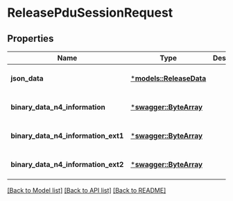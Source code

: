 # ReleasePduSessionRequest

## Properties
Name | Type | Description | Notes
------------ | ------------- | ------------- | -------------
**json_data** | [***models::ReleaseData**](ReleaseData.md) |  | [optional] [default to None]
**binary_data_n4_information** | [***swagger::ByteArray**](file.md) |  | [optional] [default to None]
**binary_data_n4_information_ext1** | [***swagger::ByteArray**](file.md) |  | [optional] [default to None]
**binary_data_n4_information_ext2** | [***swagger::ByteArray**](file.md) |  | [optional] [default to None]

[[Back to Model list]](../README.md#documentation-for-models) [[Back to API list]](../README.md#documentation-for-api-endpoints) [[Back to README]](../README.md)


